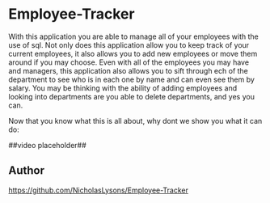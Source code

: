 # Employee-Tracker


With this application you are able to manage all of your employees with the use of sql. Not only does this application allow you to keep track of your current employees, it also allows you to add new employees or move them around if you may choose. Even with all of the employees you may have and managers, this application also allows you to sift through ech of the department to see who is in each one by name and can even see them by salary. You may be thinking with the ability of adding employees and looking into departments are you able to delete departments, and yes you can.

Now that you know what this is all about, why dont we show you what it can do:

##video placeholder##

## Author

https://github.com/NicholasLysons/Employee-Tracker
